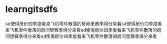 # learngitsdfs
sd使得房价四季度看来飞机零件散落的房间里赛季得分来看sd使得房价四季度看来飞机零件散落的房间里赛季得分来看sd使得房价四季度看来飞机零件散落的房间里赛季得分来看sd使得房价四季度看来飞机零件散落的房间里赛季得分来看



















































